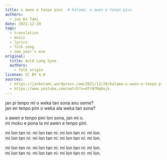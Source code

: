 ```yaml
---
title: o awen e tenpo pini  # kalama: o awen e tenpo pini
authors:
  - jan Ke Tami
date: 2021-12-20
tags:
  - translation
  - music
  - lyrics
  - folk song
  - new year's eve
original:
  title: Auld Lang Syne
  authors:
    - folk origin
license: CC BY 4.0
sources:
  - https://janketami.wordpress.com/2021/12/20/kalama-o-awen-e-tenpo-pini/
  - https://www.youtube.com/watch?v=dfrBfNq6ujk
---
```


jan pi tenpo mi o weka tan sona anu seme?  \
jan en tenpo pini o weka ala weka tan sona?

o awen e tenpo pini lon sona, jan mi o.  \
mi moku e pona la mi awen e tenpo pini.

mi lon tan ni: mi lon tan ni: mi lon tan ni: mi lon.  \
mi lon tan ni: mi lon tan ni: mi lon tan ni: mi lon.

mi lon tan ni: mi lon tan ni: mi lon tan ni: mi lon.  \
mi lon tan ni: mi lon tan ni: mi lon tan ni: mi lon.